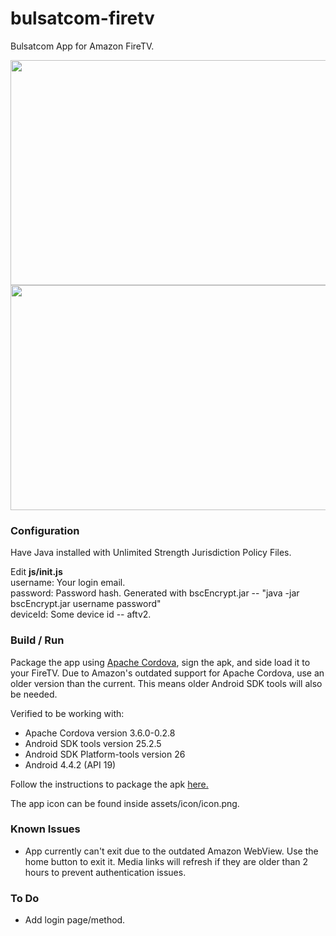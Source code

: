 # bulsatcom-firetv

Bulsatcom App for Amazon FireTV.

<img src="https://raw.githubusercontent.com/sgloutnikov/bulsatcom-firetv/master/screen1.png" alt="" width="640" height="360">
<img src="https://raw.githubusercontent.com/sgloutnikov/bulsatcom-firetv/master/screen2.png" alt="" width="640" height="360">

### Configuration

Have Java installed with Unlimited Strength Jurisdiction Policy Files.

Edit **js/init.js**  
username: Your login email.  
password: Password hash. Generated with bscEncrypt.jar -- "java -jar bscEncrypt.jar username password"  
deviceId: Some device id -- aftv2.

### Build / Run

Package the app using [Apache Cordova](https://cordova.apache.org/), sign the apk, and side load it to your FireTV. Due to Amazon's outdated support for Apache Cordova, use an older version than the current. This means older Android SDK tools will also be needed.

Verified to be working with:  
- Apache Cordova version 3.6.0-0.2.8
- Android SDK tools version 25.2.5
- Android SDK Platform-tools version 26
- Android 4.4.2 (API 19)

Follow the instructions to package the apk [here.](http://cordova.apache.org/docs/en/3.6.0/guide/platforms/amazonfireos/index.html)

The app icon can be found inside assets/icon/icon.png.

### Known Issues
* App currently can't exit due to the outdated Amazon WebView. Use the home button to exit it. Media links will refresh if they are older than 2 hours to prevent authentication issues.
### To Do
* Add login page/method.
